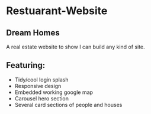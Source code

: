 # Restuarant-Website

## Dream Homes
A real estate website to show I can build any kind of site. 
## Featuring: 
                   
- Tidy/cool login splash
- Responsive design
- Embedded working google map
- Carousel hero section
- Several card sections of people and houses
